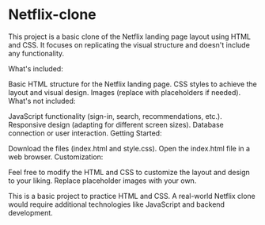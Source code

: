 # Netflix-clone


This project is a basic clone of the Netflix landing page layout using HTML and CSS. It focuses on replicating the visual structure and doesn't include any functionality.

What's included:

Basic HTML structure for the Netflix landing page.
CSS styles to achieve the layout and visual design.
Images (replace with placeholders if needed).
What's not included:

JavaScript functionality (sign-in, search, recommendations, etc.).
Responsive design (adapting for different screen sizes).
Database connection or user interaction.
Getting Started:

Download the files (index.html and style.css).
Open the index.html file in a web browser.
Customization:

Feel free to modify the HTML and CSS to customize the layout and design to your liking.
Replace placeholder images with your own.


This is a basic project to practice HTML and CSS. A real-world Netflix clone would require additional technologies like JavaScript and backend development.
